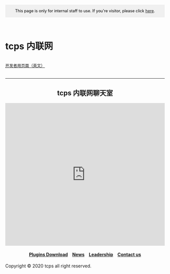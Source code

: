 <style>
h1 {text-align: center;}
h2 {text-align: center;}
h4 {text-align: center;}
h3 {text-align: center;}
p {text-align: center;}
</style>
<style type="text/css">
  #left{
        text-align:left;
  }
  #right{
        text-align:right;
  }
  #banner{
                 font-size:12.5px;
                 line-height: 40px;
                 background-color: #f0f0f0;
                 weight: 100%;
                 color: #000000;
                 text-align: center;
</style>
<div id="banner">This page is only for internal staff to use. If you're visitor, please click <a href="/">here</a>.</div>
<div style="height: 30px"></div>
<h1 id="left">tcps 内联网</h1>
<div id="left" style="line-height: 50px;height: 50px">
<a href="/dev" style="font-size: 12.5px;">开发者用页面（英文）</a>
</div>
<hr>
<h2>tcps 内联网聊天室</h2>
<iframe src="https://www6.cbox.ws/box/?boxid=847290&boxtag=9cYma1" width="100%" height="450" allowtransparency="yes" allow="autoplay" frameborder="0" marginheight="0" marginwidth="0" scrolling="auto"></iframe>	

<h4><a href="/plugins/download">Plugins Download</a>&emsp;<a href="/news">News</a>&emsp;<a href="/leadership">Leadership</a>&emsp;<a href="/contact">Contact us</a></h4>
Copyright © 2020 tcps all right reserved.
